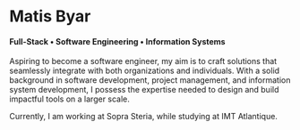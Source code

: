 # Matis Byar
#### Full-Stack • Software Engineering • Information Systems
Aspiring to become a software engineer, my aim is to craft solutions that seamlessly integrate with both organizations and individuals. With a solid background in software development, project management, and information system development, I possess the expertise needed to design and build impactful tools on a larger scale.

Currently, I am working at Sopra Steria, while studying at IMT Atlantique.
